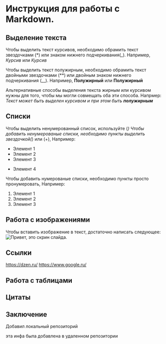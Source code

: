 # Инструкция для работы с Markdown.

## Выделение текста 

Чтобы выделить текст курсивов, необходимо обрамить
текст звездочками (*) или знаком нижнего подчеркивания(_). Например, *Курсив* или _Курсив_

Чтобы выделить текст полужирным, необходимо обрамить
текст двойными звездочками (**) или двойным знаком нижнего подчеркивания (__). Например, **Полужирный** или __Полужирный__

Альтернативные способы выделения текста 
жирным или курсивом нужны для того, чтобы мы 
могли совмещать оба эти способа. Напрмер: 
_Текст может быть выделен курсивом и
при этом быть **полужирным**_


## Списки

Чтобы выделить ненумерованный список,
используйте (*)
Чтобы добавить ненумерованые списки,
необходимо пункты выделить звездочкой(*) или (+),
Например:
* Элемент 1
* Элемент 2
* Элемент 3
+ Элемент 4

Чтобы добавить нумерованые списки,
необходимо пункты просто пронумеровать,
Например:
1. Элемент 1
2. Элемент 2
3. Элемент 3

## Работа с изображениями  

Чтобы вставить изображение в текст,
достаточно написать следующее:
![Привет, это скрин слайда.](slide.png)

## Ссылки

https://dzen.ru/
https://www.google.ru/

## Работа с таблицами

## Цитаты

## Заключение 

Добавил локальный репозиторий 

эта инфа была добавлена в удаленном репозитории
